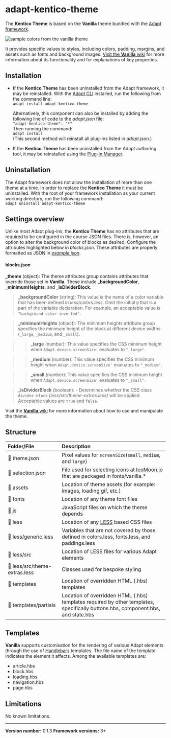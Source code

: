 # adapt-kentico-theme

The **Kentico Theme** is based on the **Vanilla** theme bundled with the [Adapt framework](https://github.com/adaptlearning/adapt_framework).  

<img src="https://github.com/adaptlearning/documentation/blob/master/04_wiki_assets/plug-ins/images/vanilla01.jpg" alt="sample colors from the vanilla theme">  

It provides specific values to styles, including colors, padding, margins, and assets such as fonts and background images. [Visit the **Vanilla** wiki](https://github.com/adaptlearning/adapt-contrib-vanilla/wiki) for more information about its functionality and for explanations of key properties. 

## Installation


* If the **Kentico Theme** has been uninstalled from the Adapt framework, it may be reinstalled.
With the [Adapt CLI](https://github.com/adaptlearning/adapt-cli) installed, run the following from the command line:  
`adapt install adapt-kentico-theme`

    Alternatively, this component can also be installed by adding the following line of code to the *adapt.json* file:  
    `"adapt-kentico-theme": "*"`  
    Then running the command:  
    `adapt install`  
    (This second method will reinstall all plug-ins listed in *adapt.json*.)  

* If the **Kentico Theme** has been uninstalled from the Adapt authoring tool, it may be reinstalled using the [Plug-in Manager](https://github.com/adaptlearning/adapt_authoring/wiki/Plugin-Manager).  

## Uninstallation

The Adapt framework does not allow the installation of more than one theme at a time. In order to replace the **Kentico Theme** it must be uninstalled. With the root of your framework installation as your current working directory, run the following command:  
`adapt uninstall adapt-kentico-theme`  

## Settings overview

Unlike most Adapt plug-ins, the **Kentico Theme**  has no attributes that are required to be configured in the course JSON files. There is, however, an option to alter the background color of blocks as desired. Configure the attributes highlighted below in *blocks.json*. These attributes are properly formatted as JSON in [*example.json*](https://github.com/adaptlearning/adapt-contrib-vanilla/blob/master/example.json).

#### **blocks.json**
**_theme** (object): The theme attributes group contains attributes that override those set in **Vanilla**. These include **_backgroundColor**, **_minimumHeights**, and **_isDividerBlock**.

>**_backgroundColor** (string): This value is the name of a color variable that has been defined in  *less/colors.less*. Omit the initial `@` that is a part of the variable declaration. For example, an acceptable value is `"background-color-inverted"`.  

>**_minimumHeights** (object): The minimum heights attribute group specifies the minimum height of the block at different device widths (`_large`, `_medium`, and `_small`).   

>>**_large** (number): This value specifies the CSS minimum height when `Adapt.device.screenSize'` evaluates to `"_large"`.  
        
>>**_medium** (number): This value specifies the CSS minimum height when `Adapt.device.screenSize'` evaluates to `"_medium"`.   
        
>>**_small** (number): This value specifies the CSS minimum height when `Adapt.device.screenSize'` evaluates to `"_small"`.   
 
>**_isDividerBlock** (boolean): - Determines whether the CSS class `divider-block` *(less/src/theme-extras.less)* will be applied. Acceptable values are `true` and `false`.

Visit the [**Vanilla** wiki](https://github.com/adaptlearning/adapt-contrib-vanilla/wiki) for more information about how to use and manipulate the theme.  

## Structure  

| Folder/File         | Description  |
| :-------------      |:-------------|
| 📄 theme.json        | Pixel values for `screenSize`(`small`, `medium`, and `large`)|
| 📄 selection.json    | File used for selecting icons at [IcoMoon.io](https://icomoon.io/) that are packaged in fonts/vanilla.* |
| 📁 assets            | Location of theme assets (for example: images, loading gif, etc.)|
| 📁 fonts             | Location of any theme font files |
| 📁 js                | JavaScript files on which the theme depends      |
| 📁 less              | Location of any [LESS](http://lesscss.org/) based CSS files |
| 📄 less/generic.less | Variables that are not covered by those defined in colors.less, fonts.less, and paddings.less   |
| 📁 less/src          | Location of LESS files for various Adapt elements |
| 📄 less/src/theme-extras.less| Classes used for bespoke styling |
| 📁 templates         | Location of overridden HTML (.hbs) templates |
| 📁 templates/partials| Location of overridden HTML (.hbs) templates required by other templates, specifically buttons.hbs, component.hbs, and state.hbs |  

## Templates

**Vanilla** supports customisation for the rendering of various Adapt elements through the use of [Handlebars](http://handlebarsjs.com/) templates.  The file name of the template indicates the element it affects. Among the available templates are:
* article.hbs
* block.hbs
* loading.hbs 
* navigation.hbs
* page.hbs

## Limitations
 
No known limitations.  

----------------------------
**Version number:**  0.1.3 
**Framework versions:**  3+     
